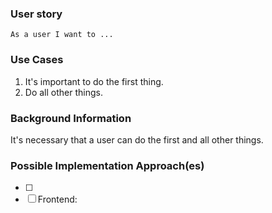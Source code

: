 ### User story

<!-- Add all user stories for this new feature -->

`As a user I want to ...`

### Use Cases

<!-- Add all use cases for the new feature -->

1. It's important to do the first thing.
2. Do all other things.

### Background Information

<!-- Add all background information for the new feature to explain everything -->

It's necessary that a user can do the first and all other things.

### Possible Implementation Approach(es) 

<!-- Add a textual description for the implementation -->

- [ ] <!-- Repository: Task description -->
- [ ] Frontend:
